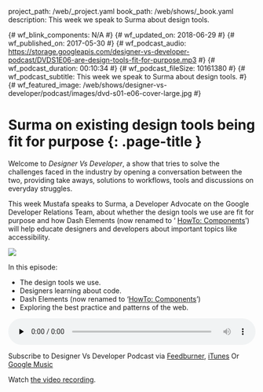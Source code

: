 project_path: /web/_project.yaml
book_path: /web/shows/_book.yaml
description: This week we speak to Surma about design tools.

{# wf_blink_components: N/A #}
{# wf_updated_on: 2018-06-29 #}
{# wf_published_on: 2017-05-30 #}
{# wf_podcast_audio: https://storage.googleapis.com/designer-vs-developer-podcast/DVDS1E06-are-design-tools-fit-for-purpose.mp3 #}
{# wf_podcast_duration: 00:10:34 #}
{# wf_podcast_fileSize: 10161380 #}
{# wf_podcast_subtitle: This week we speak to Surma about design tools. #}
{# wf_featured_image: /web/shows/designer-vs-developer/podcast/images/dvd-s01-e06-cover-large.jpg #}

# Surma on existing design tools being fit for purpose {: .page-title }

Welcome to _Designer Vs Developer_, a show that tries to solve the challenges
faced in the industry by opening a conversation between the two, providing
take aways, solutions to workflows, tools and discussions on everyday struggles.

This week Mustafa speaks to Surma, a Developer Advocate on the Google
Developer Relations Team, about whether the design tools we use are fit for
purpose and how Dash Elements (now renamed to ‘
<a href="https://github.com/GoogleChrome/howto-components">
HowTo: Components</a>’) will help educate designers and developers about
important topics like accessibility.

<img
src="/web/shows/designer-vs-developer/podcast/images/dvd-s01-e06-cover.jpg" class="attempt-right">

In this episode:

* The design tools we use.
* Designers learning about code.
* Dash Elements (now renamed to ‘<a
href="https://github.com/GoogleChrome/howto-components">HowTo: Components</a>’)
* Exploring the best practice and patterns of the web.

<audio style="width: 100%"
src="https://storage.googleapis.com/designer-vs-developer-podcast/DVDS1E06-are-design-tools-fit-for-purpose.mp3" controls preload="none">

Subscribe to Designer Vs Developer Podcast via
<a href="https://goo.gl/USHXv8">Feedburner</a>,
<a href="https://goo.gl/1E9U0G">iTunes</a> Or
<a href="https://goo.gl/qCBlST">
Google Music</a>

Watch <a href="https://www.youtube.com/playlist?list=PLNYkxOF6rcIC60856GnLEV5GQXMxc9ByJ">
the video recording</a>.
